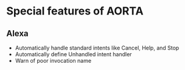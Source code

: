 # Special features of AORTA

## Alexa

* Automatically handle standard intents like Cancel, Help, and Stop
* Automatically define Unhandled intent handler
* Warn of poor invocation name
